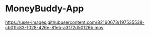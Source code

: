 # MoneyBuddy-App



https://user-images.githubusercontent.com/82160673/197535538-cb01fc83-1028-426e-81eb-a3f72d50126b.mov


